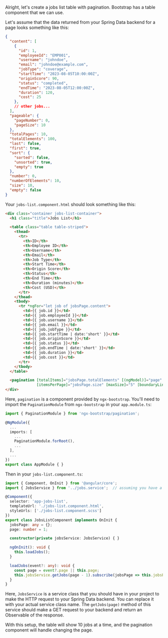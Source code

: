 Alright, let's create a jobs list table with pagination. Bootstrap has a table component that we can use. 

Let's assume that the data returned from your Spring Data backend for a page looks something like this:

```json
{
  "content": [
    {
      "id": 1,
      "employeeId": "EMP001",
      "username": "johndoe",
      "email": "johndoe@example.com",
      "jobType": "coverage",
      "startTime": "2023-08-05T10:00:00Z",
      "originScore": 90,
      "status": "completed",
      "endTime": "2023-08-05T12:00:00Z",
      "duration": 120,
      "cost": 25
    },
    // other jobs...
  ],
  "pageable": {
    "pageNumber": 0,
    "pageSize": 10
  },
  "totalPages": 10,
  "totalElements": 100,
  "last": false,
  "first": true,
  "sort": {
    "sorted": false,
    "unsorted": true,
    "empty": true
  },
  "number": 0,
  "numberOfElements": 10,
  "size": 10,
  "empty": false
}
```

Your `jobs-list.component.html` should look something like this:

```html
<div class="container jobs-list-container">
  <h1 class="title">Jobs List</h1>

  <table class="table table-striped">
    <thead>
      <tr>
        <th>ID</th>
        <th>Employee ID</th>
        <th>Username</th>
        <th>Email</th>
        <th>Job Type</th>
        <th>Start Time</th>
        <th>Origin Score</th>
        <th>Status</th>
        <th>End Time</th>
        <th>Duration (minutes)</th>
        <th>Cost (USD)</th>
      </tr>
    </thead>
    <tbody>
      <tr *ngFor="let job of jobsPage.content">
        <td>{{ job.id }}</td>
        <td>{{ job.employeeId }}</td>
        <td>{{ job.username }}</td>
        <td>{{ job.email }}</td>
        <td>{{ job.jobType }}</td>
        <td>{{ job.startTime | date:'short' }}</td>
        <td>{{ job.originScore }}</td>
        <td>{{ job.status }}</td>
        <td>{{ job.endTime | date:'short' }}</td>
        <td>{{ job.duration }}</td>
        <td>{{ job.cost }}</td>
      </tr>
    </tbody>
  </table>

  <pagination [totalItems]="jobsPage.totalElements" [(ngModel)]="page" (pageChanged)="loadJobs($event)"
              [itemsPerPage]="jobsPage.size" [maxSize]="5" [boundaryLinks]="true"></pagination>
</div>
```

Here, `pagination` is a component provided by `ngx-bootstrap`. You'll need to import the `PaginationModule` from `ngx-bootstrap` in your `app.module.ts`:

```typescript
import { PaginationModule } from 'ngx-bootstrap/pagination';

@NgModule({
  ...
  imports: [
    ...
    PaginationModule.forRoot(),
    ...
  ],
  ...
})
export class AppModule { }
```

Then in your `jobs-list.component.ts`:

```typescript
import { Component, OnInit } from '@angular/core';
import { JobsService } from '../jobs.service';  // assuming you have a service to call your Spring Data backend

@Component({
  selector: 'app-jobs-list',
  templateUrl: './jobs-list.component.html',
  styleUrls: ['./jobs-list.component.scss']
})
export class JobsListComponent implements OnInit {
  jobsPage: any = {};
  page: number = 1;

  constructor(private jobsService: JobsService) { }

  ngOnInit(): void {
    this.loadJobs();
  }

  loadJobs(event?: any): void {
    const page = event?.page || this.page;
    this.jobsService.getJobs(page - 1).subscribe(jobsPage => this.jobsPage = jobsPage);
  }
}
```

Here, `JobsService` is a service class that you should have in your project to make the HTTP request to your Spring Data backend. You can replace it with your actual service class name. The `getJobs(page)` method of this service should make a GET request to your backend and return an Observable of the response.

With this setup, the table will show 10 jobs at a time, and the pagination component will handle changing the page.